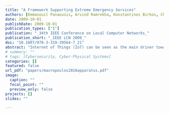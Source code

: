 ```yaml
---
title: "A Framework Supporting Extreme Emergency Services"
authors: [Emmanouil Panaousis, Arvind Ramrekha, Konstantinos Birkos, Christos Papageorgiou, Vahid Talooki, George Matthew, Cong Thien Nguyen and Corrine Sieux and Christos Politis and Tasos Dagiuklas]
date: 2009-10-01
publishDate: 2009-10-01
publication_types: ["1"]
publication: "_34th IEEE Conference on Local Computer Networks_"
publication_short: "_IEEE LCN 2009_"
doi: "10.1007/978-3-319-39564-7_21"
abstract: "Internet of Things (IoT) can be seen as the main driver towards an era of ubiquitous computing. Taking into account the scale of IoT, the number of security issues that emerge are unprecedented, therefore the need for proposing new methodologies for elaborating about security in IoT systems is undoubtedly crucial and this is recognised by both academia and the industry alike. In this work we present Apparatus, a conceptual model for reasoning about security in IoT systems through the lens of Security Requirements Engineering. Apparatus is architecture-oriented and describes an IoT system as a cluster of nodes that share network connections. The information of the system is documented in a textual manner, using Javascript Notation Object (JSON) format, in order to elicit security requirements. To demonstrate its usage the security requirements of a temperature monitor system are identified and a first application of Apparatus is exhibited."
# summary: ""
# tags: [Cybersecurity, Cyber-Physical Systems]
categories: []
featured: false
url_pdf: "papers/mavropoulos2016apparatus.pdf"
image:
  caption: ""
  focal_point: ""
  preview_only: false
projects: []
slides: ""

---
```

